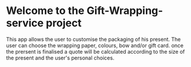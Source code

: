 # Welcome to the Gift-Wrapping-service project

This app allows the user to customise the packaging of his present.
The user can choose the wrapping paper, colours, bow and/or gift card.
once the prersent is finalised a quote will be calculated according to the size of the present and the user's personal choices.

